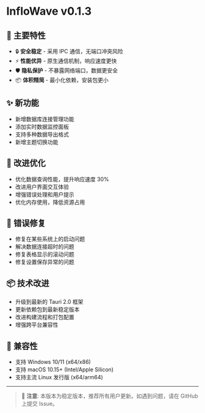 # InfloWave v0.1.3

## 🚀 主要特性

- 🔒 **安全稳定** - 采用 IPC 通信，无端口冲突风险
- ⚡ **性能优异** - 原生通信机制，响应速度更快
- 🛡️ **隐私保护** - 不暴露网络端口，数据更安全
- 📦 **体积精简** - 最小化依赖，安装包更小

## ✨ 新功能

- 新增数据库连接管理功能
- 添加实时数据监控面板
- 支持多种数据导出格式
- 新增主题切换功能

## 🔧 改进优化

- 优化数据查询性能，提升响应速度 30%
- 改进用户界面交互体验
- 增强错误处理和用户提示
- 优化内存使用，降低资源占用

## 🐛 错误修复

- 修复在某些系统上的启动问题
- 解决数据连接超时的问题
- 修复表格显示的滚动问题
- 修复设置保存异常的问题

## 📦 技术改进

- 升级到最新的 Tauri 2.0 框架
- 更新依赖包到最新稳定版本
- 改进构建流程和打包配置
- 增强跨平台兼容性

## 🔄 兼容性

- 支持 Windows 10/11 (x64/x86)
- 支持 macOS 10.15+ (Intel/Apple Silicon)
- 支持主流 Linux 发行版 (x64/arm64)

---

> 🎯 **注意**: 本版本为稳定版本，推荐所有用户更新。如遇到问题，请在 GitHub 上提交 Issue。